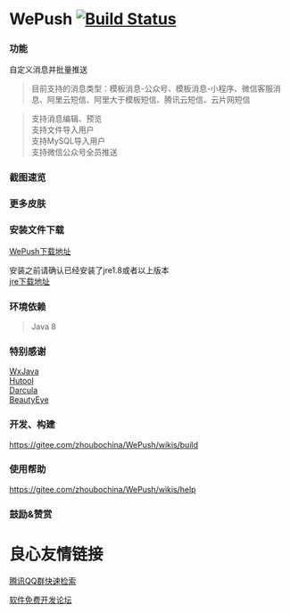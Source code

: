  
   
    
   
 

# WePush [![Build Status](https://travis-ci.org/rememberber/WePush.svg?branch=master)](https://travis-ci.org/rememberber/WePush)

### 功能
自定义消息并批量推送
>目前支持的消息类型：模板消息-公众号、模板消息-小程序、微信客服消息、阿里云短信、阿里大于模板短信、腾讯云短信、云片网短信

>支持消息编辑、预览  
>支持文件导入用户  
>支持MySQL导入用户  
>支持微信公众号全员推送 

### 截图速览
 
   
    
   
   
 
   
    
   
 
 
   
    
   
 
 
   
    
   
 
 
   
    
   
 
 
   
    
   
 
 
   
    
   
 
 
   
    
   
 

### 更多皮肤
 
   
    
   
  
 
   
    
   
  
 
   
    
   
  
 
   
    
   
  

### 安装文件下载

[WePush下载地址](https://gitee.com/zhoubochina/WePush/wikis/download)  

安装之前请确认已经安装了jre1.8或者以上版本   
[jre下载地址](http://www.oracle.com/technetwork/java/javase/downloads/jre8-downloads-2133155.html)  

### 环境依赖
>Java 8

### 特别感谢
[WxJava](https://gitee.com/binary/weixin-java-tools)  
[Hutool](http://hutool.cn/)  
[Darcula](https://github.com/bulenkov/Darcula)  
[BeautyEye](https://gitee.com/jackjiang/beautyeye)  

### 开发、构建

https://gitee.com/zhoubochina/WePush/wikis/build

### 使用帮助

https://gitee.com/zhoubochina/WePush/wikis/help

### 鼓励&赞赏
 
   
    
   
 

 # 良心友情链接

[腾讯QQ群快速检索](http://u.720life.cn/s/8cf73f7c)

[软件免费开发论坛](http://u.720life.cn/s/bbb01dc0)